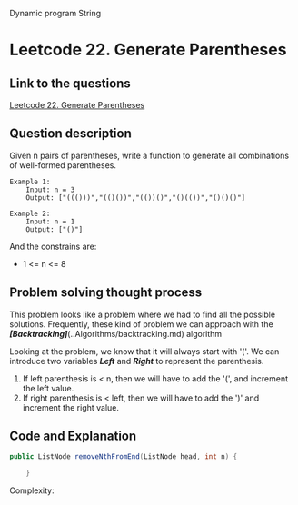 Dynamic program String

# Leetcode 22. Generate Parentheses

## Link to the questions

[Leetcode 22. Generate Parentheses](https://leetcode.com/problems/generate-parentheses/description/)

## Question description

Given n pairs of parentheses, write a function to generate all combinations of well-formed parentheses.

```
Example 1:
    Input: n = 3
    Output: ["((()))","(()())","(())()","()(())","()()()"]

Example 2:
    Input: n = 1
    Output: ["()"]
```

And the constrains are:
 - 1 <= n <= 8

## Problem solving thought process

This problem looks like a problem where we had to find all the possible solutions. Frequently, these kind of problem we can approach with the ***[Backtracking]***(..Algorithms/backtracking.md) algorithm

Looking at the problem, we know that it will always start with '('.
We can introduce two variables ***Left*** and ***Right*** to represent the parenthesis.

1. If left parenthesis is < n, then we will have to add the '(', and increment the left value.
2. If right parenthesis is < left, then we will have to add the ')' and increment the right value.

## Code and Explanation

```java
public ListNode removeNthFromEnd(ListNode head, int n) {

    }
```

Complexity:
